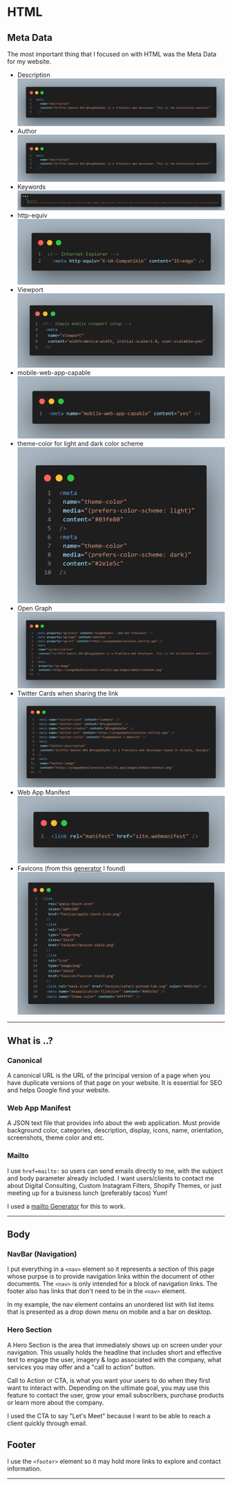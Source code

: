 # HTML

## Meta Data

The most important thing that I focused on with HTML was the Meta Data for my website.

- Description
![Meta Description Tag](/images/metaDescriptionCode.png "CodeSnap of my Meta Description")
- Author
![Meta Author](/images/metaDescriptionCode.png "CodeSnap of my Meta Author")
- Keywords
![Meta Keywords](/images/keywordsCode.png "CodeSnap of my Meta Keywords")
- http-equiv
![Meta IE](/images/IECode.png "CodeSnap of my Meta Tag for IE")
- Viewport
![Meta Viewport](/images/viewportCode.png "CodeSnap of my Meta Tag for Viewport")
- mobile-web-app-capable
![Meta PWA](/images/MobilewebappCode.png "CodeSnap of my Meta Tag for PWA")
- theme-color for light and dark color scheme
![Meta Theme](/images/themeColorCode.png "CodeSnap of my Meta Tag for Theme Color")
- Open Graph
![Meta Open Graph](/images/OGraphCode.png "CodeSnap of my Meta Tags for Open Graph")
- Twitter Cards when sharing the link
![Meta Twitter](/images/TwitterCardCode.png "CodeSnap of my Meta Tags for Twitter")
- Web App Manifest
![Meta Manifest](/images/ManifestCode.png "CodeSnap of my Meta Tags for my site Manifest")
- Favicons (from this [generator](https://realfavicongenerator.net "Favicon Generator")
 I found)
![Meta Favicon](/images/FaviconCode.png "CodeSnap of my Meta Tags for my Favicon")

***

## What is ..?

### Canonical

A canonical URL is the URL of the principal version of a page when you have duplicate versions of that page on your website. It is essential for SEO and helps Google find your website.

### Web App Manifest

A JSON text file that provides info about the web application. Must provide background color, categories, description, display, icons, name, orientation, screenshots, theme color and etc.

### Mailto

I use `href=mailto:` so users can send emails directly to me, with the subject and body parameter already included. I want users/clients to contact me about Digital Consulting, Custom Instagram Filters, Shopify Themes, or just meeting up for a buisness lunch (preferably tacos) Yum!

I used a [mailto Generator](https://mailtolink.me "mailto Generator") for this to work.

***

## Body

### NavBar (Navigation)

I put everything in a `<nav>` element so it represents a section of this page whose purpse is to provide navigation links within the document of other documents. The `<nav>` is only intended for a block of navigation links. The footer also has links that don't need to be in the `<nav>` element.

In my example, the nav element contains an unordered list with list items that is presented as a drop down menu on mobile and a bar on desktop.

### Hero Section

A Hero Section is the area that immediately shows up on screen under your navigation. This usually holds the headline that includes short and effective text to engage the user, imagery & logo associated with the company, what services you may offer and a "call to action" button.

Call to Action or CTA, is what you want your users to do when they first want to interact with. Depending on the ultimate goal, you may use this feature to contact the user, grow your email subscribers, purchase products or learn more about the company.

I used the CTA to say "Let's Meet" because I want to be able to reach a client quickly through email.

## Footer

I use the `<footer>` element so it may hold more links to explore and contact information.

***
